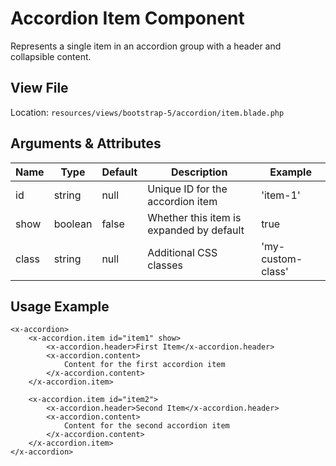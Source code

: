 # Accordion Item Component

Represents a single item in an accordion group with a header and collapsible content.

## View File

Location: `resources/views/bootstrap-5/accordion/item.blade.php`

## Arguments & Attributes

| Name | Type | Default | Description | Example |
|------|------|---------|-------------|---------|
| id | string | null | Unique ID for the accordion item | 'item-1' |
| show | boolean | false | Whether this item is expanded by default | true |
| class | string | null | Additional CSS classes | 'my-custom-class' |

## Usage Example

```blade
<x-accordion>
    <x-accordion.item id="item1" show>
        <x-accordion.header>First Item</x-accordion.header>
        <x-accordion.content>
            Content for the first accordion item
        </x-accordion.content>
    </x-accordion.item>
    
    <x-accordion.item id="item2">
        <x-accordion.header>Second Item</x-accordion.header>
        <x-accordion.content>
            Content for the second accordion item
        </x-accordion.content>
    </x-accordion.item>
</x-accordion>
```
